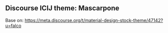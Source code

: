 ## Discourse ICIJ theme: Mascarpone

Base on: https://meta.discourse.org/t/material-design-stock-theme/47142?u=falco
